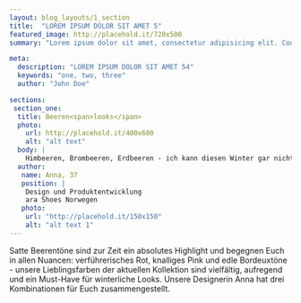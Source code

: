 ```yaml
---
layout: blog_layouts/1_section
title:  "LOREM IPSUM DOLOR SIT AMET 5"
featured_image: http://placehold.it/720x500
summary: "Lorem ipsum dolor sit amet, consectetur adipisicing elit. Consequuntur, et!"

meta:
  description: "LOREM IPSUM DOLOR SIT AMET 54"
  keywords: "one, two, three"
  author: "John Doe"

sections:
 section_one:
  title: Beeren<span>looks</span>
  photo:
    url: http://placehold.it/400x600
    alt: "alt text"
  body: |
    Himbeeren, Brombeeren, Erdbeeren - ich kann diesen Winter gar nicht genug kriegen von den bunten Früchten. Mein Tipp für lässige Looks: Color- Blocking - kombiniert die Farben in allen Facetten und schreckt auch vor wilden Kombinationen nicht zurück!
  author:
   name: Anna, 37
   position: |
    Design und Produktentwicklung
    ara Shoes Norwegen
   photo:
    url: "http://placehold.it/150x150"
    alt: "alt text 1"
---
```


Satte Beerentöne sind zur Zeit ein absolutes Highlight und begegnen Euch in allen Nuancen: verführerisches Rot, knalliges Pink und edle Bordeuxtöne - unsere Lieblingsfarben der aktuellen Kollektion sind vielfältig, aufregend und ein Must-Have für winterliche Looks. Unsere Designerin Anna hat drei Kombinationen für Euch zusammengestellt.
